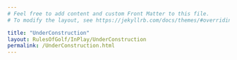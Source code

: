 ```yaml
---
# Feel free to add content and custom Front Matter to this file.
# To modify the layout, see https://jekyllrb.com/docs/themes/#overriding-theme-defaults

title: "UnderConstruction"
layout: RulesOfGolf/InPlay/UnderConstruction
permalink: /UnderConstruction.html
---
```

